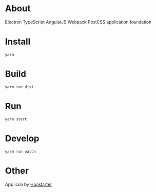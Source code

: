About
=====

Electron TypeScript AngularJS Webpack PostCSS application foundation

Install
=======

`yarn`

Build
=====

`yarn run dist`

Run
===

`yarn start`

Develop
=======

`yarn run watch`

Other
=====

App icon by [Hopstarter](http://www.iconarchive.com/artist/hopstarter.html)